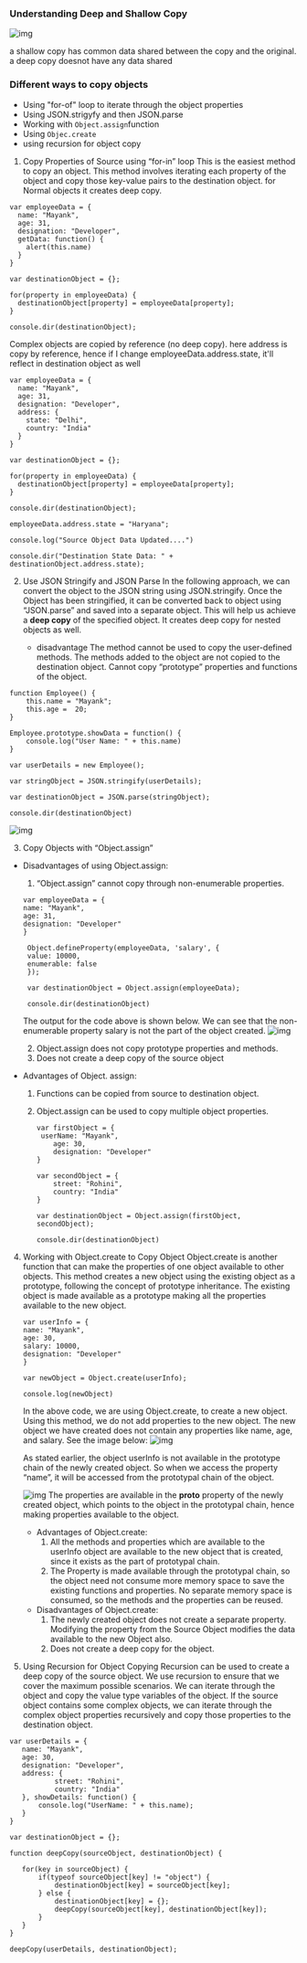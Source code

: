 ### Understanding Deep and Shallow Copy

![img](https://github.com/RahulTinku/Interview-questions/tree/main/JS/Object/img/copydiff.png)

a shallow copy has common data shared between the copy and the original.
a deep copy doesnot have any data shared

### Different ways to copy objects

- Using "for-of" loop to iterate through the object properties
- Using JSON.strigyfy and then JSON.parse
- Working with `Object.assign`function
- Using `Objec.create`
- using recursion for object copy

1. Copy Properties of Source using “for-in” loop
   This is the easiest method to copy an object. This method involves iterating each property of the object and copy those key-value pairs to the destination object.
   for Normal objects it creates deep copy.

```
var employeeData = {
  name: "Mayank",
  age: 31,
  designation: "Developer",
  getData: function() {
    alert(this.name)
  }
}

var destinationObject = {};

for(property in employeeData) {
  destinationObject[property] = employeeData[property];
}

console.dir(destinationObject);
```

Complex objects are copied by reference (no deep copy).
here address is copy by reference, hence if I change employeeData.address.state, it'll reflect in destination object as well

```
var employeeData = {
  name: "Mayank",
  age: 31,
  designation: "Developer",
  address: {
    state: "Delhi",
    country: "India"
  }
}

var destinationObject = {};

for(property in employeeData) {
  destinationObject[property] = employeeData[property];
}

console.dir(destinationObject);

employeeData.address.state = "Haryana";

console.log("Source Object Data Updated....")

console.dir("Destination State Data: " + destinationObject.address.state);
```

2. Use JSON Stringify and JSON Parse
   In the following approach, we can convert the object to the JSON string using JSON.stringify. Once the Object has been stringified, it can be converted back to object using “JSON.parse” and saved into a separate object. This will help us achieve a <b>deep copy</b> of the specified object. It creates deep copy for nested objects as well.

   - disadvantage
     The method cannot be used to copy the user-defined methods. The methods added to the object are not copied to the destination object.
     Cannot copy “prototype” properties and functions of the object.

```
function Employee() {
    this.name = "Mayank";
    this.age =  20;
}

Employee.prototype.showData = function() {
    console.log("User Name: " + this.name)
}

var userDetails = new Employee();

var stringObject = JSON.stringify(userDetails);

var destinationObject = JSON.parse(stringObject);

console.dir(destinationObject)
```

![img](https://github.com/RahulTinku/Interview-questions/tree/main/JS/Object/img/parse.png)

3. Copy Objects with “Object.assign”

- Disadvantages of using Object.assign:

  1. “Object.assign” cannot copy through non-enumerable properties.

  ```
  var employeeData = {
  name: "Mayank",
  age: 31,
  designation: "Developer"
  }

   Object.defineProperty(employeeData, 'salary', {
   value: 10000,
   enumerable: false
   });

   var destinationObject = Object.assign(employeeData);

   console.dir(destinationObject)

  ```

  The output for the code above is shown below. We can see that the non-enumerable property salary is not the part of the object created.
  ![img](https://github.com/RahulTinku/Interview-questions/tree/main/JS/Object/img/assign.png)

  2. Object.assign does not copy prototype properties and methods.
  3. Does not create a deep copy of the source object

- Advantages of Object. assign:

  1.  Functions can be copied from source to destination object.
  2.  Object.assign can be used to copy multiple object properties.

      ```
      var firstObject = {
       userName: "Mayank",
          age: 30,
          designation: "Developer"
      }

      var secondObject = {
          street: "Rohini",
          country: "India"
      }

      var destinationObject = Object.assign(firstObject, secondObject);

      console.dir(destinationObject)
      ```

4.  Working with Object.create to Copy Object
    Object.create is another function that can make the properties of one object available to other objects. This method creates a new object using the existing object as a prototype, following the concept of prototype inheritance. The existing object is made available as a prototype making all the properties available to the new object.

    ```
    var userInfo = {
    name: "Mayank",
    age: 30,
    salary: 10000,
    designation: "Developer"
    }

    var newObject = Object.create(userInfo);

    console.log(newObject)
    ```

    In the above code, we are using Object.create, to create a new object. Using this method, we do not add properties to the new object. The new object we have created does not contain any properties like name, age, and salary. See the image below:
    ![img](https://github.com/RahulTinku/Interview-questions/tree/main/JS/Object/img/proto.png)

    As stated earlier, the object userInfo is not available in the prototype chain of the newly created object. So when we access the property “name”, it will be accessed from the prototypal chain of the object.

    ![img](https://github.com/RahulTinku/Interview-questions/tree/main/JS/Object/img/pro.png)
    The properties are available in the **proto** property of the newly created object, which points to the object in the prototypal chain, hence making properties available to the object.

    - Advantages of Object.create:
      1. All the methods and properties which are available to the userInfo object are available to the new object that is created, since it exists as the part of prototypal chain.
      2. The Property is made available through the prototypal chain, so the object need not consume more memory space to save the existing functions and properties. No separate memory space is consumed, so the methods and the properties can be reused.
    - Disadvantages of Object.create:
      1. The newly created object does not create a separate property. Modifying the property from the Source Object modifies the data available to the new Object also.
      2. Does not create a deep copy for the object.

5.  Using Recursion for Object Copying
    Recursion can be used to create a deep copy of the source object. We use recursion to ensure that we cover the maximum possible scenarios. We can iterate through the object and copy the value type variables of the object. If the source object contains some complex objects, we can iterate through the complex object properties recursively and copy those properties to the destination object.

```
var userDetails = {
   name: "Mayank",
   age: 30,
   designation: "Developer",
   address: {
           street: "Rohini",
           country: "India"
   }, showDetails: function() {
       console.log("UserName: " + this.name);
   }
}

var destinationObject = {};

function deepCopy(sourceObject, destinationObject) {

   for(key in sourceObject) {
       if(typeof sourceObject[key] != "object") {
           destinationObject[key] = sourceObject[key];
       } else {
           destinationObject[key] = {};
           deepCopy(sourceObject[key], destinationObject[key]);
       }
   }
}

deepCopy(userDetails, destinationObject);
```

